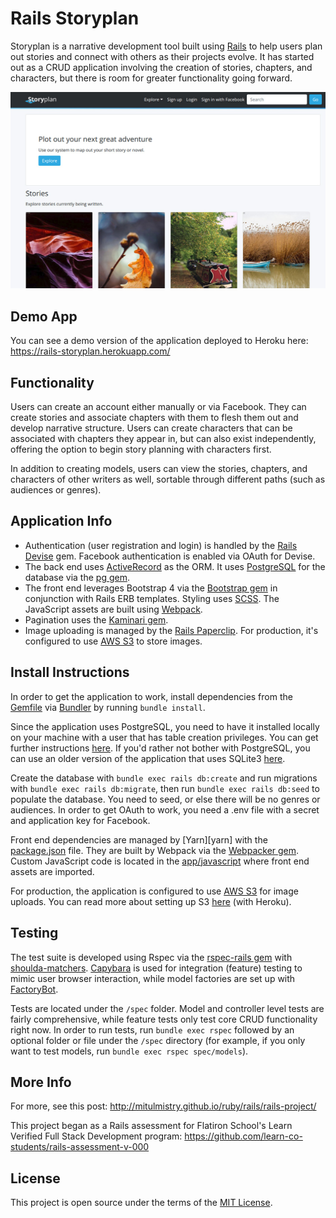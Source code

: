 # Rails Storyplan

Storyplan is a narrative development tool built using [Rails][rails] to help users plan out stories and connect with others as their projects evolve. It has started out as a CRUD application involving the creation of stories, chapters, and characters, but there is room for greater functionality going forward.

![screenshot](readme_storyplan.jpg)

## Demo App
You can see a demo version of the application deployed to Heroku here: https://rails-storyplan.herokuapp.com/

## Functionality
Users can create an account either manually or via Facebook. They can create stories and associate chapters with them to flesh them out and develop narrative structure. Users can create characters that can be associated with chapters they appear in, but can also exist independently, offering the option to begin story planning with characters first.

In addition to creating models, users can view the stories, chapters, and characters of other writers as well, sortable through different paths (such as audiences or genres).

## Application Info
- Authentication (user registration and login) is handled by the [Rails Devise][devise] gem. Facebook authentication is enabled via OAuth for Devise.
- The back end uses [ActiveRecord][active-record] as the ORM. It uses [PostgreSQL][postgres] for the database via the [pg gem][pg].
- The front end leverages Bootstrap 4 via the [Bootstrap gem][bootstrap-gem] in conjunction with Rails ERB templates. Styling uses [SCSS][scss]. The JavaScript assets are built using [Webpack][webpacker].
- Pagination uses the [Kaminari gem][kaminari].
- Image uploading is managed by the [Rails Paperclip][paperclip]. For production, it's configured to use [AWS S3][s3] to store images.

## Install Instructions
In order to get the application to work, install dependencies from the [Gemfile][gemfile] via [Bundler][bundler] by running `bundle install`.

Since the application uses PostgreSQL, you need to have it installed locally on your machine with a user that has table creation privileges. You can get further instructions [here][postgres-local-setup]. If you'd rather not bother with PostgreSQL, you can use an older version of the application that uses SQLite3 [here][old-version-1].

Create the database with `bundle exec rails db:create` and run migrations with `bundle exec rails db:migrate`, then run `bundle exec rails db:seed` to populate the database. You need to seed, or else there will be no genres or audiences. In order to get OAuth to work, you need a .env file with a secret and application key for Facebook.

Front end dependencies are managed by [Yarn][yarn] with the [package.json][package.json] file. They are built by Webpack via the [Webpacker gem][webpacker]. Custom JavaScript code is located in the [app/javascript][js-directory] where front end assets are imported.

For production, the application is configured to use [AWS S3][s3] for image uploads. You can read more about setting up S3 [here][heroku-s3-setup] (with Heroku).

## Testing
The test suite is developed using Rspec via the [rspec-rails gem][rspec-rails] with [shoulda-matchers][shoulda]. [Capybara][capybara] is used for integration (feature) testing to mimic user browser interaction, while model factories are set up with [FactoryBot][factory-bot].

Tests are located under the `/spec` folder. Model and controller level tests are fairly comprehensive, while feature tests only test core CRUD functionality right now. In order to run tests, run `bundle exec rspec` followed by an optional folder or file under the `/spec` directory (for example, if you only want to test models, run `bundle exec rspec spec/models`).

## More Info
For more, see this post: http://mitulmistry.github.io/ruby/rails/rails-project/

This project began as a Rails assessment for Flatiron School's Learn Verified Full Stack Development program:
https://github.com/learn-co-students/rails-assessment-v-000

## License
This project is open source under the terms of the [MIT License][mit].

[rails]: http://rubyonrails.org/
[devise]: https://github.com/plataformatec/devise
[active-record]: http://guides.rubyonrails.org/active_record_basics.html
[postgres]: https://www.postgresql.org/
[pg]: https://github.com/ged/ruby-pg
[bootstrap-gem]: https://github.com/twbs/bootstrap-rubygem
[scss]: http://sass-lang.com/
[kaminari]: https://github.com/kaminari/kaminari
[paperclip]: https://github.com/thoughtbot/paperclip
[s3]: https://aws.amazon.com/s3/
[bundler]: http://bundler.io/
[gemfile]: https://github.com/MitulMistry/rails-storyplan/blob/master/Gemfile
[postgres-local-setup]: https://devcenter.heroku.com/articles/heroku-postgresql#local-setup
[old-version-1]: https://github.com/MitulMistry/rails-storyplan/tree/0ef797e90b02720d9f6c44a22a99bea8388c1bc8
[webpacker]: https://github.com/rails/webpacker
[package.json]: https://github.com/MitulMistry/rails-storyplan/blob/master/package.json
[js-directory]: https://github.com/MitulMistry/rails-storyplan/blob/master/app/javascript
[heroku-s3-setup]: https://devcenter.heroku.com/articles/s3
[rspec-rails]: https://github.com/rspec/rspec-rails
[shoulda]: https://github.com/thoughtbot/shoulda-matchers
[capybara]: https://github.com/teamcapybara/capybara
[factory-bot]: https://github.com/thoughtbot/factory_bot_rails
[mit]: http://opensource.org/licenses/MIT
